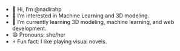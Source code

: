 - 👋 Hi, I’m @nadirahp
- 👀 I’m interested in Machine Learning and 3D modeling.
- 🌱 I’m currently learning 3D modeling, machine learning, and web development.
- 😄 Pronouns: she/her
- ⚡ Fun fact: I like playing visual novels.

<!---
nadirahp is a ✨ special ✨ repository because its `README.md` (this file) appears on your GitHub profile.
You can click the Preview link to take a look at your changes.
--->
